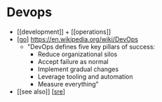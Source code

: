 # Devops

- [[development]] + [[operations]]
- [[go]] https://en.wikipedia.org/wiki/DevOps
  - "DevOps defines five key pillars of success:
    - Reduce organizational silos
    - Accept failure as normal
    - Implement gradual changes
    - Leverage tooling and automation
    - Measure everything"
- [[see also]] [[sre]]


[//begin]: # "Autogenerated link references for markdown compatibility"
[go]: go "Go"
[sre]: sre "SRE"
[//end]: # "Autogenerated link references"